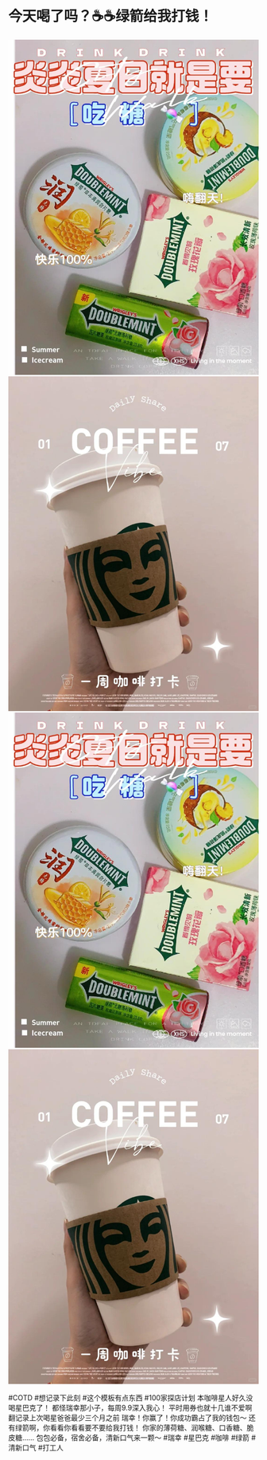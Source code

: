 # 今天喝了吗？☕️☕️绿箭给我打钱！

![](img/1d257c07-b237-4625-bb6d-c4465f5485b3.jpg)
![](img/d13d5b34-174c-4dcf-8f10-a819689c47d4.jpg)
![](img/72d93c15-a572-49f6-b446-056e69fa2361.jpg)
![](img/2b537288-97f2-4d2d-9af1-b7298c6f0d1c.jpg)

#COTD #想记录下此刻 #这个模板有点东西 #100家探店计划
本咖啡星人好久没喝星巴克了！
都怪瑞幸那小子，每周9.9深入我心！
平时用券也就十几谁不爱啊
翻记录上次喝星爸爸最少三个月之前
瑞幸！你赢了！你成功霸占了我的钱包～
还有绿箭啊，你看看你看看要不要给我打钱！
你家的薄荷糖、润喉糖、口香糖、脆皮糖……
包包必备，宿舍必备，清新口气来一颗～
#瑞幸 #星巴克 #咖啡 #绿箭 #清新口气 #打工人